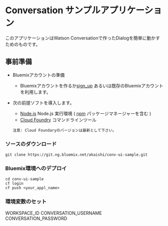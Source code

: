 # Conversation サンプルアプリケーション
このアプリケーションはWatson Conversationで作ったDialogを簡単に動かすためのものです。


## 事前準備

* Bluemixアカウントの準備
    * Bluemixアカウントを作るか[sign_up] あるいは既存のBluemixアカウントを利用します。
* 次の前提ソフトを導入します。
    *  [Node.js][node_js] Node.js 実行環境 ( [npm][npm_link] パッケージマネージャーを含む )
    *  [Cloud Foundry][cloud_foundry] コマンドラインツール

      注意: Cloud Foundaryのバージョンは最新として下さい。

### ソースのダウンロード

    git clone https://git.ng.bluemix.net/akaishi/conv-ui-sample.git

### Bluemix環境へのデプロイ

    cd conv-ui-sample
    cf login
    cf push <your_appl_name>

### 環境変数のセット

WORKSPACE_ID
CONVERSATION_USERNAME
CONVERSATION_PASSWORD

[node_js]: https://nodejs.org/#download
[cloud_foundry]: https://github.com/cloudfoundry/cli#downloads
[npm_link]: https://www.npmjs.com/
[sign_up]: bluemix.net/registration